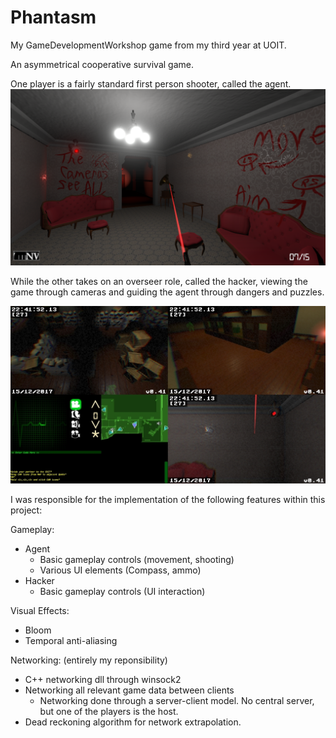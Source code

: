 # Phantasm

My GameDevelopmentWorkshop game from my third year at UOIT.

An asymmetrical cooperative survival game.

One player is a fairly standard first person shooter, called the agent. 
![alt text](https://github.com/PalaceDCXVI/Phantasm/blob/GamesCon/PreviewImages/AgentView.png)

While the other takes on an overseer role, called the hacker, viewing the game through cameras and guiding the agent through dangers and puzzles.

![alt text](https://github.com/PalaceDCXVI/Phantasm/blob/GamesCon/PreviewImages/HackerView.jpg)

I was responsible for the implementation of the following features within this project:

Gameplay:
  - Agent
    - Basic gameplay controls (movement, shooting)
    - Various UI elements (Compass, ammo)
  - Hacker
    - Basic gameplay controls (UI interaction)
    
Visual Effects:
  - Bloom
  - Temporal anti-aliasing
  
Networking: (entirely my reponsibility)
  - C++ networking dll through winsock2
  - Networking all relevant game data between clients
    - Networking done through a server-client model. No central server, but one of the players is the host.
  - Dead reckoning algorithm for network extrapolation.
    
    
